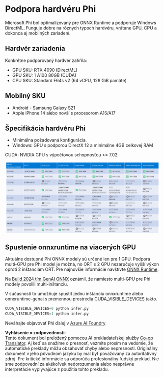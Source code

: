 <!--
CO_OP_TRANSLATOR_METADATA:
{
  "original_hash": "8cdc17ce0f10535da30b53d23fe1a795",
  "translation_date": "2025-05-09T07:53:29+00:00",
  "source_file": "md/01.Introduction/01/01.Hardwaresupport.md",
  "language_code": "sk"
}
-->
# Podpora hardvéru Phi

Microsoft Phi bol optimalizovaný pre ONNX Runtime a podporuje Windows DirectML. Funguje dobre na rôznych typoch hardvéru, vrátane GPU, CPU a dokonca aj mobilných zariadení.

## Hardvér zariadenia  
Konkrétne podporovaný hardvér zahŕňa:

- GPU SKU: RTX 4090 (DirectML)
- GPU SKU: 1 A100 80GB (CUDA)
- CPU SKU: Standard F64s v2 (64 vCPU, 128 GiB pamäte)

## Mobilný SKU

- Android - Samsung Galaxy S21  
- Apple iPhone 14 alebo novší s procesorom A16/A17

## Špecifikácia hardvéru Phi

- Minimálna požadovaná konfigurácia.  
- Windows: GPU s podporou DirectX 12 a minimálne 4GB celkovej RAM  

CUDA: NVIDIA GPU s výpočtovou schopnosťou >= 7.02

![HardwareSupport](../../../../../translated_images/01.phihardware.925db5699da7752cf486314e6db087580583cfbcd548970f8a257e31a8aa862c.sk.png)

## Spustenie onnxruntime na viacerých GPU

Aktuálne dostupné Phi ONNX modely sú určené len pre 1 GPU. Podpora multi-GPU pre Phi model je možná, no ORT s 2 GPU nezaručuje vyšší výkon oproti 2 inštanciám ORT. Pre najnovšie informácie navštívte [ONNX Runtime](https://onnxruntime.ai/).

Na [Build 2024 tím GenAI ONNX](https://youtu.be/WLW4SE8M9i8?si=EtG04UwDvcjunyfC) oznámil, že namiesto multi-GPU pre Phi modely povolili multi-inštanciu.

V súčasnosti to umožňuje spustiť jednu inštanciu onnxruntime alebo onnxruntime-genai s premennou prostredia CUDA_VISIBLE_DEVICES takto.

```Python
CUDA_VISIBLE_DEVICES=0 python infer.py
CUDA_VISIBLE_DEVICES=1 python infer.py
```

Neváhajte objavovať Phi ďalej v [Azure AI Foundry](https://ai.azure.com)

**Vyhlásenie o zodpovednosti**:  
Tento dokument bol preložený pomocou AI prekladateľskej služby [Co-op Translator](https://github.com/Azure/co-op-translator). Aj keď sa snažíme o presnosť, vezmite prosím na vedomie, že automatické preklady môžu obsahovať chyby alebo nepresnosti. Originálny dokument v jeho pôvodnom jazyku by mal byť považovaný za autoritatívny zdroj. Pre kritické informácie sa odporúča profesionálny ľudský preklad. Nie sme zodpovední za akékoľvek nedorozumenia alebo nesprávne interpretácie vyplývajúce z použitia tohto prekladu.